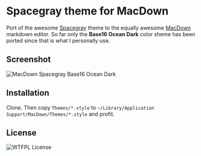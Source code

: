 # Spacegray theme for MacDown
Port of the awesome [Spacegray](https://github.com/kkga/spacegray) theme to the equally awesome [MacDown](https://github.com/uranusjr/macdown) markdown editor. So far only the **Base16 Ocean Dark** color sheme has been ported since that is what I personally use.

## Screenshot
![MacDown Spacegray Base16 Ocean Dark](Screenshot/screenshot.png)

## Installation
Clone. Then copy `Themes/*.style` to `~/Library/Application Support/MacDown/Themes/*.style` and profit.

## License
![WTFPL License](http://www.wtfpl.net/wp-content/uploads/2012/12/wtfpl-badge-4.png)
